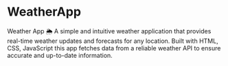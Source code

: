 # WeatherApp
Weather App 🌦️ A simple and intuitive weather application that provides real-time weather updates and forecasts for any location. Built with HTML, CSS, JavaScript this app fetches data from a reliable weather API to ensure accurate and up-to-date information.  

